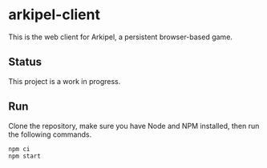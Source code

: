 # arkipel-client

This is the web client for Arkipel, a persistent browser-based game.

## Status

This project is a work in progress.

## Run

Clone the repository, make sure you have Node and NPM installed, then run the following commands.

```
npm ci
npm start
```
